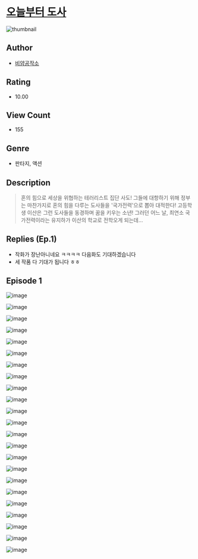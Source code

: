 # [오늘부터 도사](https://comic.naver.com/challenge/list?titleId=811122)
![thumbnail](https://image-comic.pstatic.net/user_contents_data/challenge_comic/2023/05/25/367112/upload_3847824719859835446_480x623.jpeg)

## Author
- [비얌공작소](https://comic.naver.com/artistTitle?id=367112)

## Rating
- 10.00

## View Count
- 155

## Genre
- 판타지, 액션

## Description
> 혼의 힘으로 세상을 위협하는 테러리스트 집단 사도! 그들에 대항하기 위해 정부는 마찬가지로 혼의 힘을 다루는 도사들을 '국가전력'으로 뽑아 대적한다! 고등학생 이산은 그런 도사들을 동경하며 꿈을 키우는 소년! 그러던 어느 날, 최연소 국가전력이라는 유지하가 이산의 학교로 전학오게 되는데...

## Replies (Ep.1)
- 작화가 장난아니네요 ㅋㅋㅋㅋ 다음화도 기대하겠습니다
- 세 작품 다 기대가 됩니다 ㅎㅎ

## Episode 1
![image](https://image-comic.pstatic.net/user_contents_data/challenge_comic/2023/05/25/367112/upload_3618140250698047841.jpeg)

![image](https://image-comic.pstatic.net/user_contents_data/challenge_comic/2023/05/25/367112/upload_7292795861115101752.jpeg)

![image](https://image-comic.pstatic.net/user_contents_data/challenge_comic/2023/05/25/367112/upload_3832674549979558246.jpeg)

![image](https://image-comic.pstatic.net/user_contents_data/challenge_comic/2023/05/25/367112/upload_7003205595238523191.jpeg)

![image](https://image-comic.pstatic.net/user_contents_data/challenge_comic/2023/05/25/367112/upload_3545851758312186678.jpeg)

![image](https://image-comic.pstatic.net/user_contents_data/challenge_comic/2023/05/25/367112/upload_3847818346131449443.jpeg)

![image](https://image-comic.pstatic.net/user_contents_data/challenge_comic/2023/05/25/367112/upload_3990805422388820281.jpeg)

![image](https://image-comic.pstatic.net/user_contents_data/challenge_comic/2023/05/25/367112/upload_7378130048646604130.jpeg)

![image](https://image-comic.pstatic.net/user_contents_data/challenge_comic/2023/05/25/367112/upload_7162470756534860089.jpeg)

![image](https://image-comic.pstatic.net/user_contents_data/challenge_comic/2023/05/25/367112/upload_3991089994138138933.jpeg)

![image](https://image-comic.pstatic.net/user_contents_data/challenge_comic/2023/05/25/367112/upload_4050768186641037105.jpeg)

![image](https://image-comic.pstatic.net/user_contents_data/challenge_comic/2023/05/25/367112/upload_3906139522440651063.jpeg)

![image](https://image-comic.pstatic.net/user_contents_data/challenge_comic/2023/05/25/367112/upload_7147603143141045561.jpeg)

![image](https://image-comic.pstatic.net/user_contents_data/challenge_comic/2023/05/25/367112/upload_3990530330542301497.jpeg)

![image](https://image-comic.pstatic.net/user_contents_data/challenge_comic/2023/05/25/367112/upload_7005120768467494452.jpeg)

![image](https://image-comic.pstatic.net/user_contents_data/challenge_comic/2023/05/25/367112/upload_7291953836333544761.jpeg)

![image](https://image-comic.pstatic.net/user_contents_data/challenge_comic/2023/05/25/367112/upload_3834309742061511220.jpeg)

![image](https://image-comic.pstatic.net/user_contents_data/challenge_comic/2023/05/25/367112/upload_7219329817632651619.jpeg)

![image](https://image-comic.pstatic.net/user_contents_data/challenge_comic/2023/05/25/367112/upload_4051097151192053809.jpeg)

![image](https://image-comic.pstatic.net/user_contents_data/challenge_comic/2023/05/25/367112/upload_7366027759358338147.jpeg)

![image](https://image-comic.pstatic.net/user_contents_data/challenge_comic/2023/05/25/367112/upload_7305174166593878068.jpeg)

![image](https://image-comic.pstatic.net/user_contents_data/challenge_comic/2023/05/25/367112/upload_3906925879362740787.jpeg)

![image](https://image-comic.pstatic.net/user_contents_data/challenge_comic/2023/05/25/367112/upload_4134639140591788595.jpeg)
